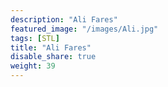 ```yaml
---
description: "Ali Fares"
featured_image: "/images/Ali.jpg"
tags: [STL]
title: "Ali Fares"
disable_share: true
weight: 39
---
```


